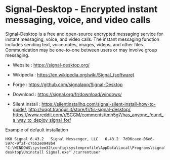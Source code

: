 # Signal-Desktop - Encrypted instant messaging, voice, and video calls

Signal-Desktop is a free and open-source encrypted messaging service for instant messaging, voice, and video calls.
The instant messaging function includes sending text, voice notes, images, videos, and other files.
Communication may be one-to-one between users or may involve group messaging. 

* Website : https://signal-desktop.org/
* Wikipedia : https://en.wikipedia.org/wiki/Signal_(software)
* Forge : https://github.com/signalapp/Signal-Desktop

* Download : https://signal.org/fr/download/windows/
* Silent install : https://silentinstallhq.com/signal-silent-install-how-to-guide/,
	http://wapt.tranquil.it/store/fr/tis-signal-desktop/,
	https://www.reddit.com/r/SCCM/comments/tmh5g7/has_anyone_found_a_way_to_deploy_signal_for/

Example of default installation
```
HKU	Signal 6.43.2	Signal Messenger, LLC	6.43.2	7d96caee-06e6-597c-9f2f-c7bb2e0948b4	"C:\WINDOWS\system32\config\systemprofile\AppData\Local\Programs\signal-desktop\Uninstall Signal.exe" /currentuser
```
